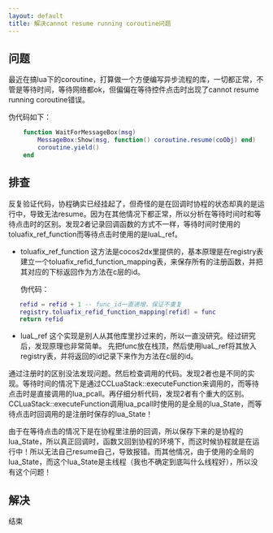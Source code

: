 ```yaml
---
layout: default
title: 解决cannot resume running coroutine问题
---
```


## 问题

最近在搞lua下的coroutine，打算做一个方便编写异步流程的库，一切都正常，不管是等待时间，等待网络都ok，但偏偏在等待控件点击时出现了cannot resume running coroutine错误。

伪代码如下：

```lua
    function WaitForMessageBox(msg)
        MessageBox:Show(msg, function() coroutine.resume(coObj) end)
        coroutine.yield()
    end
```

## 排查

反复验证代码，协程确实已经挂起了，但奇怪的是在回调时协程的状态却真的是运行中，导致无法resume。因为在其他情况下都正常，所以分析在等待时间时和等待点击时的区别。发现2者记录回调函数的方式不一样，等待时间时使用的toluafix_ref_function而等待点击时使用的是luaL_ref。

* toluafix_ref_function
   这方法是cocos2dx里提供的，基本原理是在registry表建立一个toluafix_refid_function_mapping表，来保存所有的注册函数，并把其对应的下标返回作为方法在c层的id。

   伪代码：

```lua
   refid = refid + 1 -- func_id一直递增，保证不重复
   registry.toluafix_refid_function_mapping[refid] = func
   return refid
```

* luaL_ref
   这个实现是别人从其他库里抄过来的，所以一直没研究。经过研究后，发现原理也非常简单。
   先把func放在栈顶，然后使用luaL_ref将其放入registry表，并将返回的id记录下来作为方法在c层的id。

通过注册时的区别没法发现问题。然后检查调用的代码。发现2者也是不同的实现。等待时间的情况下是通过CCLuaStack::executeFunction来调用的，而等待点击时是直接调用的lua_pcall。再仔细分析代码，发现2者有个重大的区别。CCLuaStack::executeFunction调用lua_pcall时使用的是全局的lua_State，而等待点击时回调用的是注册时保存的lua_State！

由于在等待点击的情况下是在协程里注册的回调，所以保存下来的是协程的lua_State，所以真正回调时，函数又回到协程的环境下，而这时候协程就是在运行中！所以无法自己resume自己，导致报错。而其他情况，由于使用的全局的lua_State，而这个lua_State是主线程（我也不确定到底叫什么线程好），所以没有这个问题！

## 解决



结束
